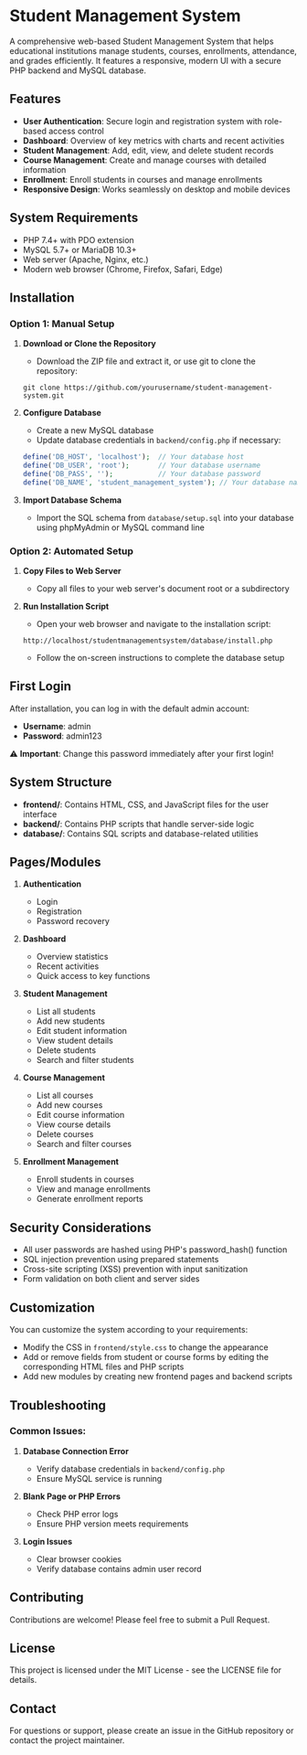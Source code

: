 # Student Management System

A comprehensive web-based Student Management System that helps educational institutions manage students, courses, enrollments, attendance, and grades efficiently. It features a responsive, modern UI with a secure PHP backend and MySQL database.

## Features

- **User Authentication**: Secure login and registration system with role-based access control
- **Dashboard**: Overview of key metrics with charts and recent activities
- **Student Management**: Add, edit, view, and delete student records
- **Course Management**: Create and manage courses with detailed information
- **Enrollment**: Enroll students in courses and manage enrollments
- **Responsive Design**: Works seamlessly on desktop and mobile devices

## System Requirements

- PHP 7.4+ with PDO extension
- MySQL 5.7+ or MariaDB 10.3+
- Web server (Apache, Nginx, etc.)
- Modern web browser (Chrome, Firefox, Safari, Edge)

## Installation

### Option 1: Manual Setup

1. **Download or Clone the Repository**
   - Download the ZIP file and extract it, or use git to clone the repository:
   ```
   git clone https://github.com/yourusername/student-management-system.git
   ```

2. **Configure Database**
   - Create a new MySQL database
   - Update database credentials in `backend/config.php` if necessary:
   ```php
   define('DB_HOST', 'localhost');  // Your database host
   define('DB_USER', 'root');       // Your database username
   define('DB_PASS', '');           // Your database password
   define('DB_NAME', 'student_management_system'); // Your database name
   ```

3. **Import Database Schema**
   - Import the SQL schema from `database/setup.sql` into your database using phpMyAdmin or MySQL command line

### Option 2: Automated Setup

1. **Copy Files to Web Server**
   - Copy all files to your web server's document root or a subdirectory

2. **Run Installation Script**
   - Open your web browser and navigate to the installation script:
   ```
   http://localhost/studentmanagementsystem/database/install.php
   ```
   - Follow the on-screen instructions to complete the database setup

## First Login

After installation, you can log in with the default admin account:
- **Username**: admin
- **Password**: admin123

⚠️ **Important**: Change this password immediately after your first login!

## System Structure

- **frontend/**: Contains HTML, CSS, and JavaScript files for the user interface
- **backend/**: Contains PHP scripts that handle server-side logic
- **database/**: Contains SQL scripts and database-related utilities

## Pages/Modules

1. **Authentication**
   - Login
   - Registration
   - Password recovery

2. **Dashboard**
   - Overview statistics
   - Recent activities
   - Quick access to key functions

3. **Student Management**
   - List all students
   - Add new students
   - Edit student information
   - View student details
   - Delete students
   - Search and filter students

4. **Course Management**
   - List all courses
   - Add new courses
   - Edit course information
   - View course details
   - Delete courses
   - Search and filter courses

5. **Enrollment Management**
   - Enroll students in courses
   - View and manage enrollments
   - Generate enrollment reports

## Security Considerations

- All user passwords are hashed using PHP's password_hash() function
- SQL injection prevention using prepared statements
- Cross-site scripting (XSS) prevention with input sanitization
- Form validation on both client and server sides

## Customization

You can customize the system according to your requirements:

- Modify the CSS in `frontend/style.css` to change the appearance
- Add or remove fields from student or course forms by editing the corresponding HTML files and PHP scripts
- Add new modules by creating new frontend pages and backend scripts

## Troubleshooting

### Common Issues:

1. **Database Connection Error**
   - Verify database credentials in `backend/config.php`
   - Ensure MySQL service is running

2. **Blank Page or PHP Errors**
   - Check PHP error logs
   - Ensure PHP version meets requirements

3. **Login Issues**
   - Clear browser cookies
   - Verify database contains admin user record

## Contributing

Contributions are welcome! Please feel free to submit a Pull Request.

## License

This project is licensed under the MIT License - see the LICENSE file for details.

## Contact

For questions or support, please create an issue in the GitHub repository or contact the project maintainer.
